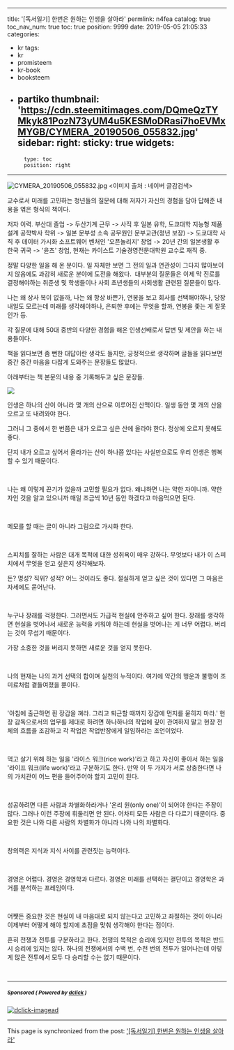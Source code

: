 
---
title: '[독서일기] 한번은 원하는 인생을 살아라'
permlink: n4fea
catalog: true
toc_nav_num: true
toc: true
position: 9999
date: 2019-05-05 21:05:33
categories:
- kr
tags:
- kr
- promisteem
- kr-book
- booksteem
- partiko
thumbnail: 'https://cdn.steemitimages.com/DQmeQzTYMkyk81PozN73yUM4u5KESMoDRasi7hoEVMxMYGB/CYMERA_20190506_055832.jpg'
sidebar:
    right:
        sticky: true
widgets:
    -
        type: toc
        position: right
---


![CYMERA_20190506_055832.jpg](https://cdn.steemitimages.com/DQmeQzTYMkyk81PozN73yUM4u5KESMoDRasi7hoEVMxMYGB/CYMERA_20190506_055832.jpg)
<이미지 출처 : 네이버 글감검색>

교수로서 미래를 고민하는 청년들의 질문에 대해 저자가 자신의 경험을 담아 답해준 내용을 엮은 형식의 책이다.

저자 이력.
부산대 졸업 -> 두산기계 근무 -> 사직 후 일본 유학, 도쿄대학 지능형 제품 설계 공학박사 학위 -> 일본 문부성 소속 공무원인 문부교관(정년 보장) -> 도쿄대학 사직 후 데이터 가시화 소프트웨어 벤처인 '오픈놀리지' 창업 -> 20년 간의 일본생활 후 한국 귀국 -> '윤츠' 창업, 현재는 카이스트 기술경영전문대학원 교수로 재직 중.

정말 다양한 일을 해 온 분이다.
일 자체만 보면 그 전의 일과 연관성이 그다지 많아보이지 않음에도 과감히 새로운 분야에 도전을 해왔다.
​
대부분의 질문들은 이제 막 진로를 결정해야하는 취준생 및 학생들이나 사회 초년생들의 사회생활 관련된 질문들이 많다.

나는 왜 상사 복이 없을까,
나는 왜 항상 바쁜가,
연봉을 보고 회사를 선택해야하나,
당장 내일도 모르는데 미래를 생각해야하나, 은퇴한 후에는 무엇을 할까,
연봉을 좇는 게 잘못인가 등.

각 질문에 대해 50대 중반의 다양한 경험을 해온 인생선배로서 답변 및 제안을 하는 내용들이다.

책을 읽다보면 좀 뻔한 대답이란 생각도 들지만, 긍정적으로 생각하며 글들을 읽다보면 중간 중간 마음을 다잡게 도와주는 문장들도 많았다.

아래부터는 책 본문의 내용 중 기록해두고 싶은 문장들.


![](https://i.imgur.com/HckzDOK.gif)


인생은 하나의 산이 아니라 몇 개의 산으로 이루어진 산맥이다. 일생 동안 몇 개의 산을 오르고 또 내려와야 한다.

그러니 그 중에서 한 번쯤은 내가 오르고 싶은 산에 올라야 한다. 정상에 오르지 못해도 좋다.

단지 내가 오르고 싶어서 올라가는 산이 하나쯤 있다는 사실만으로도 우리 인생은 행복할 수 있기 때문이다.

​

나는 왜 이렇게 끈기가 없을까 고민할 필요가 없다. 왜냐하면 나는 약한 자이니까.
약한 자인 것을 알고 있으니까 매일 조금씩 10년 동안 하겠다고 마음먹으면 된다.

​

메모를 할 때는 글이 아니라 그림으로 가시화 한다.

​

스피치를 잘하는 사람은 대개 목적에 대한 성취욕이 매우 강하다. 무엇보다 내가 이 스피치에서 무엇을 얻고 싶은지 생각해보자.

돈? 명성? 직위? 성적? 어느 것이라도 좋다. 절실하게 얻고 싶은 것이 있다면 그 마음은 자세에도 묻어난다.

​

누구나 장래를 걱정한다. 그러면서도 가급적 현실에 안주하고 싶어 한다.
장래를 생각하면 현실을 벗어나서 새로운 능력을 키워야 하는데 현실을 벗어나는 게 너무 어렵다.
버리는 것이 무섭기 때문이다.

가장 소중한 것을 버리지 못하면 새로운 것을 얻지 못한다.

​

나의 현재는 나의 과거 선택의 합이며 실천의 누적이다. 여기에 약간의 행운과 불행이 조미료처럼 곁들여졌을 뿐이다.

​

'아침에 출근하면 흰 장갑을 껴라. 그리고 퇴근할 때까지 장갑에 먼지를 묻히지 마라.'
현장 감독으로서의 업무를 제대로 하려면 하나하나의 작업에 깊이 관여하지 말고 현장 전체의 흐름을 조감하고 각 작업은 작업반장에게 일임하라는 조언이었다.

​

먹고 살기 위해 하는 일을 '라이스 워크(rice work)'라고 하고 자신이 좋아서 하는 일을 '라이프 워크(life work)'라고 구분하기도 한다.
만약 이 두 가지가 서로 상충한다면 나의 가치관이 어느 편을 들어주어야 할지 고민이 된다.

​

성공하려면 다른 사람과 차별화하라거나 '온리 원(only one)'이 되어야 한다는 주장이 많다. 그러나 이런 주장에 휘둘리면 안 된다.
어차피 모든 사람은 다 다르기 때문이다. 중요한 것은 나와 다른 사람의 차별화가 아니라 나와 나의 차별화다.

​

창의력은 지식과 지식 사이를 관련짓는 능력이다.

​

경영은 어렵다. 경영은 경영학과 다르다. 경영은 미래를 선택하는 결단이고 경영학은 과거를 분석하는 프레임이다.

​

어쨋든 중요한 것은 현실이 내 마음대로 되지 않는다고 고민하고 좌절하는 것이 아니라 이제부터 어떻게 해야 할지에 초점을 맞춰 생각해야 한다는 점이다.

흔히 전쟁과 전투를 구분하라고 한다.
전쟁의 목적은 승리에 있지만 전투의 목적은 반드시 승리에 있지는 않다.
하나의 전쟁에서의 수백 번, 수천 번의 전투가 일어나는데 이렇게 많은 전투에서 모두 다 승리할 수는 없기 때문이다.

​

---

##### <sub>Sponsored ( Powered by [dclick](https://www.dclick.io) )</sub>

[![dclick-imagead](https://steemitimages.com/0x0/https://s3.ap-northeast-2.amazonaws.com/dclick/image/dclick/1552477485946.png)](https://api.dclick.io/v1/c?x=eyJhbGciOiJIUzI1NiIsInR5cCI6IkpXVCJ9.eyJjIjoibHVja3kyMDE1IiwicyI6Im40ZmVhIiwiYSI6WyJpLTE5NSJdLCJ1cmwiOiJodHRwczovL3d3dy5kY2xpY2suaW8vbW9uZXRpemUiLCJpYXQiOjE1NTcwOTA0MTYsImV4cCI6MTg3MjQ1MDQxNn0.gRZhMSipYG_fzu8eY7pjvwgAHAweXVR9I5hfq6NwSg8)

- - -

This page is synchronized from the post: ['[독서일기] 한번은 원하는 인생을 살아라'](https://steemit.com/@lucky2015/n4fea)
